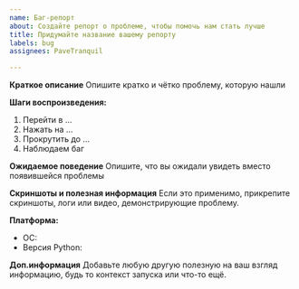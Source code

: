 ```yaml
---
name: Баг-репорт
about: Создайте репорт о проблеме, чтобы помочь нам стать лучше
title: Придумайте название вашему репорту
labels: bug
assignees: PaveTranquil

---
```


**Краткое описание**
Опишите кратко и чётко проблему, которую нашли

**Шаги воспроизведения:**
1. Перейти в ...
2. Нажать на ...
3. Прокрутить до ...
4. Наблюдаем баг

**Ожидаемое поведение**
Опишите, что вы ожидали увидеть вместо появившейся проблемы

**Скриншоты и полезная информация**
Если это применимо, прикрепите скриншоты, логи или видео, демонстрирующие проблему.

**Платформа:**
 - ОС:
 - Версия Python:

**Доп.информация**
Добавьте любую другую полезную на ваш взгляд информацию, будь то контекст запуска или что-то ещё.
